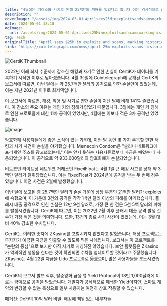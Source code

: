 ```yaml
---
title: "4월에는 거래소와 사기로 인해 25백만의 피해를 입었다고 합니다 이는 역사적으로 최저치를 기록했습니다 CertiK가 밝혔습니다"
description: ""
coverImage: "/assets/img/2024-05-01-Aprilsees25MinexploitsandscamsmarkinghistoriclowCertiK_thumbnail.png"
date: 2024-05-01 18:18
ogImage: 
  url: /assets/img/2024-05-01-Aprilsees25MinexploitsandscamsmarkinghistoriclowCertiK_thumbnail.png
tag: Tech
originalTitle: "April sees $25M in exploits and scams, marking historic low ― CertiK"
link: "https://cointelegraph.com/news/april-25m-exploits-scams-historical-low-certik"
---
```



![CertiK Thumbnail](/assets/img/2024-05-01-Aprilsees25MinexploitsandscamsmarkinghistoriclowCertiK_thumbnail.png)

2022년 이래 최저 수준까지 감소한 해킹과 사기로 인한 손실이 CertiK가 데이터를 기록하기 시작한 이후로 낮아졌습니다. 4월 30일에 Cointelegraph에 공개된 CertiK의 보고서에 따르면, 이번 달에는 약 25.7백만 달러의 공격으로 인한 손실만이 있었는데, 이는 지난 2021년 이후로 최저액입니다.

이 보고서에 따르면, 해킹, 악용 및 사기로 인한 손실이 지난 달에 비해 141% 줄었습니다. 이 감소의 주요 이유는 개인 키의 침해가 없었기 때문입니다. 3월에는 개인 키 침해로 인한 프로토콜에 대한 11차 공격이 있었지만, 4월에는 이보다 적은 3차 공격만 있었습니다.



![image](/assets/img/2024-05-01-Aprilsees25MinexploitsandscamsmarkinghistoriclowCertiK_0.png)

암호화폐 사용자들에게 좋은 소식이 있는 가운데, 이번 달 동안 몇 가지 주목할 만한 해킹과 사기 사건이 손실을 야기했습니다. Memecoin Condom은 "솔라나 네트워크에 프리세일 주소를 광고했었는데," 이는 알지 못하는 사용자들로부터 자금을 빼앗는 데 사용되었습니다. 이 공격으로 약 933,000달러의 암호화폐가 손실되었습니다.

비트코인 라이트닝 네트워크 거래소인 FixedFloat는 4월 1일 큰 해킹 사고를 당해 약 3백만 달러가 탈취당했습니다. 이는 FixedFloat가 2024년에 공격을 받는 두 번째 경우였습니다. 이전 사건은 2월에 발생했습니다.

이번 달에 보고된 총 25.7백만 달러의 손실 가운데 상당 부분인 21백만 달러가 exploits에 속했으며, 이 가운데 3건의 공격은 각각 1백만 달러 이상의 피해를 야기했습니다. 플래시 대출 공격으로 인한 손실은 12만 9천 달러로, 가장 큰 한 건은 5천 5백 달러의 피해를 발생시켰습니다. CertiK에 따르면, 이는 2022년 2월 이후 플래시 대출 공격 발생 건수가 가장 적은 것을 의미합니다. 또한, 13건의 종료 사기 사건이 있었는데, 이는 3월 대비 40% 감소한 수치입니다.



CertiK는 이러한 숫자에 ZKasino를 포함시키지 않았다고 밝혔습니다. 해당 프로젝트는 투자자가 예금한 자금을 인출할 수 없도록 막은 사례입니다. 보고서는 이 프로젝트를 "논란의 중심"으로 보지만 아직 사기로 지칭하진 않았습니다. 보안 플랫폼은 ZKasino가 악의적인 행동을 한다는 것이 확인되면 수치를 업데이트할 것이라고 주장했습니다. ZKasino는 4월 22일 자금을 Lido 프로토콜로 옮겼으며, 많은 사용자들을 분노시켰습니다.

CertiK의 보고서 발표 직후, 탈중앙화 금융 앱 Yield Protocol이 18만 1,000달러에 이르는 금액으로 공격을 받았습니다. 개발자가 공식적으로 폐쇄한 Yield이지만, 스마트 계약의 변경할 수 없는 특성으로 일부 사용자는 여전히 상호 작용할 수 있습니다.

매거진: DeFi의 10억 달러 비밀: 해킹에 책임 있는 내부자들